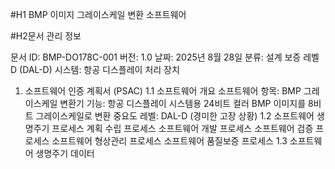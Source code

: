 #H1 BMP 이미지 그레이스케일 변환 소프트웨어

#H2문서 관리 정보

문서 ID: BMP-DO178C-001
버전: 1.0
날짜: 2025년 8월 28일
분류: 설계 보증 레벨 D (DAL-D)
시스템: 항공 디스플레이 처리 장치
1. 소프트웨어 인증 계획서 (PSAC)
1.1 소프트웨어 개요
소프트웨어 항목: BMP 그레이스케일 변환기 기능: 항공 디스플레이 시스템용 24비트 컬러 BMP 이미지를 8비트
그레이스케일로 변환 중요도 레벨: DAL-D (경미한 고장 상황)
1.2 소프트웨어 생명주기 프로세스
계획 수립 프로세스
소프트웨어 개발 프로세스
소프트웨어 검증 프로세스
소프트웨어 형상관리 프로세스
소프트웨어 품질보증 프로세스
1.3 소프트웨어 생명주기 데이터
